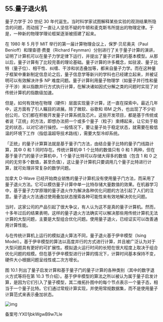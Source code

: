 ## 55.量子退火机
量子力学于 20 世纪 30 年代诞生。当时科学家试图解释某些实验的观测结果所隐含的问题，而动摇了一直让人坚信不疑的牛顿和麦克斯韦所提出的物理定律。于是，一种新的物理学理论框架逐渐被搭建了起来。 


在 1980 年 5 月于 MIT 举行的第一届计算物理会议上，保罗·贝尼奥夫（Paul Benioff）和理查德·费曼（Richard Feynman）分别进行了关于量子计算的演讲，证明了计算机可以在量子力学定律下运行，并提出了量子计算机的基本模型。从那以后，量子计算有了比较完善的理论基础。量子计算的许多概念，如驻波、量子比特（量子位）、相干性、纠缠、干涉和状态叠加等，都来自量子力学。而在这种量子框架中重新制定信息论之后，量子信息学等新兴的学科也已经建立起来，并被证明可以有效解决许多 NP 难度问题。量子计算利用量子物理学（如量子并行性和量子干涉）来以指数并行方式执行计算，在解决诸如因式分解之类的问题时实现了对传统计算机的指数级加速。 


但是，如何有效地在物理（硬件）层面实现量子计算，还一直在探索中。最近几年中，这方面有了引人瞩目的进展。除了微软、谷歌和 IBM 之外，也出现了不少初创公司，它们都在积极开发量子计算系统及芯片。这些开发项目，都是基于传统或者说「正统」的方法，即想办法把一个或多个量子（粒子）束缚起来，让它处于稳定的状态，以对它进行操控。一般情况下，要让量子处于稳定状态，就需要在极低温的环境下工作（指低温超导技术路线），需要大型冷却系统。 


「正统」的量子计算算法就是基于量子门方法，由结合量子比特的量子门线路计算，其中 0 和 1 同时存在。传统计算机中 1 个比特的数值只有 0 和 1 两种，但在基于量子门的量子计算机中，1 个量子比特可以存储大得多的数值（包含 1 和 0 之间的无穷多个数值，甚至负值），这让量子计算机只要调用几个量子比特进行计算，就可处理非常复杂的数学问题。 


加拿大 D-Wave 已经开始商业销售的量子计算机没有使用量子门方法，而采用了量子退火方法。它可以模仿量子计算中单一比特存储大量数值的效果。在机器学习中，基于量子力学原理的量子退火作为解决各种优化问题的方法引起了人们的注意。量子退火方法通过使用叠加状态搜索各种可能性来有效地解决优化问题。 


当时，这家公司的产品引起了很大争议，有人认为这不是真的量子计算机。然而，十多年过后的结果表明，这样的量子退火方法确实可以解决那些用传统计算机无法计算的大型问题，主要是大型组合优化问题。使用量子退火，已经证实可以改善通用计算性能。 


与在传统计算机上运行的模拟退火算法不同，量子退火基于伊辛模型（Ising Model）。基于伊辛模型的算法以高度并行的方式进行计算，并且被广泛认为对于大型问题具有更好的可扩展性。模拟退火运行时间的长短在很大程度上取决于组合优化问题的规模。但在基于伊辛模型进行计算的情况下，计算时间基本保持不变，硬件大小根据问题呈线性或二次方增长。 


图 10.1 列出了量子启发计算和基于量子门的量子计算的各种类别（其中的数字退火方式等将在第 10.3 节介绍）。基于伊辛模型的算法之所以被认为属于量子启发计算，是因为它们引入了量子模型，其二维拓扑图中的每个节点表示一个量子态，相当于一个量子比特。它们通过常规计算实现，并使用常规数据集，而不是使用量子计算范式来表示叠加状态。 


![img](https://pic4.zhimg.com/v2-33e1a63a8dc5a82759af9cb3c8bf1fe5.webp)

  



备案号:YX01jbkWgwB9w7Lle

